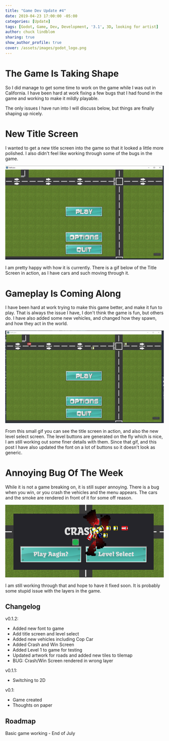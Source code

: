 ```yaml
---
title: "Game Dev Update #4"
date: 2019-04-23 17:00:00 -05:00
categories: [Update]
tags: [Godot, Game, Dev, Development, '3.1', 3D, looking for artist]
author: chuck lindblom
sharing: true
show_author_profile: true
cover: /assets/images/godot_logo.png
---
```


# The Game Is Taking Shape

So I did manage to get some time to work on the game while I was out in California. I have been hard at work fixing a few bugs that I had found in the game and working to make it mildly playable. 

The only issues I have run into I will discuss below, but things are finally shaping up nicely.

<!--more-->

# New Title Screen

I wanted to get a new title screen into the game so that it looked a little more polished. I also didn't feel like working through some of the bugs in the game.

<a href="/images/trafficjam/title.png"><img src="/images/trafficjam/title.png" alt=""></a>

I am pretty happy with how it is currently. There is a gif below of the Title Screen in action, as I have cars and such moving through it.

# Gameplay Is Coming Along

I have been hard at work trying to make this game better, and make it fun to play. That is always the issue I have, I don't think the game is fun, but others do. I have also added some new vehicles, and changed how they spawn, and how they act in the world.

<a href="/images/trafficjam/tj5.gif"><img src="/images/trafficjam/tj5.gif" alt=""></a>

From this small gif you can see the title screen in action, and also the new level select screen. The level buttons are generated on the fly which is nice, I am still working out some finer details with them. Since that gif, and this post I have also updated the font on a lot of buttons so it doesn't look as generic.

# Annoying Bug Of The Week

While it is not a game breaking on, it is still super annoying. There is a bug when you win, or you crash the vehicles and the menu appears. The cars and the smoke are rendered in front of it for some off reason.

<a href="/images/trafficjam/crash_bug.png"><img src="/images/trafficjam/crash_bug.png" alt=""></a>

I am still working through that and hope to have it fixed soon. It is probably some stupid issue with the layers in the game.

## Changelog
v0.1.2:
<ul>
    <li>Added new font to game</li>
    <li>Add title screen and level select</li>
    <li>Added new vehicles including Cop Car</li>
    <li>Added Crash and Win Screen</li>
    <li>Added Level 1 to game for testing</li>
    <li>Updated artwork for roads and added new tiles to tilemap</li>
    <li>BUG: Crash/Win Screen rendered in wrong layer</li>
</ul>
v0.1.1:
<ul>
    <li>Switching to 2D</li>
</ul>
v0.1:
<ul>
    <li>Game created</li>
    <li>Thoughts on paper</li>
</ul>

## Roadmap
Basic game working - End of July